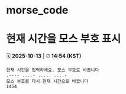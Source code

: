 # morse_code
# 현재 시간을 모스 부호 표시
<!-- MORSE_TIME_START -->
🗓️ **2025-10-13** | ⏰ **14:54 (KST)**

```
현재 시간을 입력하세요. 모스 부호로 바꿉니다
.---- ....- ..... ....-
모스 부호를 다시 현재 시간으로 바꿉니다
1454
```
<!-- MORSE_TIME_END -->
